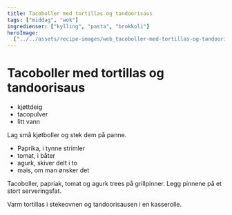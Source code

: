 ```yaml
---
title: Tacoboller med tortillas og tandoorisaus
tags: ["middag", "wok"]
ingredienser: ["kylling", "pasta", "brokkoli"]
heroImage:
  ["../../assets/recipe-images/web_tacoboller-med-tortillas-og-tandoorisaus.jpg"]
---
```


# Tacoboller med tortillas og tandoorisaus

- kjøttdeig
- tacopulver
- litt vann

Lag små kjøtboller og stek dem på panne.

- Paprika, i tynne strimler
- tomat, i båter
- agurk, skiver delt i to
- mais, om man ønsker det

Tacoboller, papriak, tomat og agurk trees på grillpinner. Legg pinnene på et stort serveringsfat.

Varm tortillas i stekeovnen og tandoorisausen i en kasserolle.
